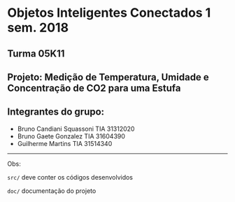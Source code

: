 # Objetos Inteligentes Conectados 1 sem. 2018

## Turma 05K11
## Projeto: Medição de Temperatura, Umidade e Concentração de CO2 para uma Estufa
## Integrantes do grupo:

* Bruno Candiani Squassoni	 TIA 31312020
* Bruno Gaete Gonzalez 		   TIA 31604390
* Guilherme  Martins 		     TIA 31514340

_______________________________________
Obs:

`src/` deve conter os códigos desenvolvidos

`doc/` documentação do projeto
